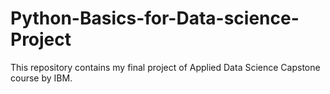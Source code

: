 # Python-Basics-for-Data-science-Project
This repository contains my final project of Applied Data Science Capstone course by IBM.
